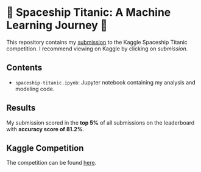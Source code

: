 # 🚀 Spaceship Titanic: A Machine Learning Journey 🚢

This repository contains my [submission](https://www.kaggle.com/code/kacperrabczewski/spaceship-titanic-a-machine-learning-journey "Original submission") to the Kaggle Spaceship Titanic competition. I recommend viewing on Kaggle by clicking on *submission*.

## Contents

- `spaceship-titanic.ipynb`: Jupyter notebook containing my analysis and modeling code.

## Results

My submission scored in the **top 5%** of all submissions on the leaderboard with **accuracy score of 81.2%**.

## Kaggle Competition

The competition can be found [here](https://www.kaggle.com/competitions/spaceship-titanic "Competition").

